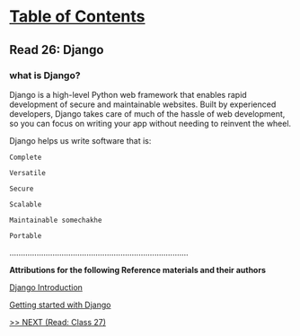 # [Table of Contents](https://wondwosentsige.github.io/code-401-reading-notes/Home)

## Read 26: Django

### what is Django?

Django is a high-level Python web framework that enables rapid development of secure and maintainable websites. Built by experienced developers, Django takes care of much of the hassle of web development, so you can focus on writing your app without needing to reinvent the wheel.

Django helps us write software that is:

    Complete

    Versatile

    Secure

    Scalable

    Maintainable somechakhe

    Portable

















...............................................................................

__Attributions for the following Reference materials and their authors__

[Django Introduction](https://developer.mozilla.org/en-US/docs/Learn/Server-side/Django/Introduction)

[Getting started with Django](https://www.djangoproject.com/start/)

[>> NEXT (Read: Class 27)](https://wondwosentsige.github.io/code-401-reading-note/class-27)